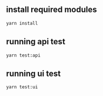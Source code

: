 ## install required modules
```bash
yarn install
```

## running api test
```bash
yarn test:api
```
## running ui test
```bash
yarn test:ui
```
